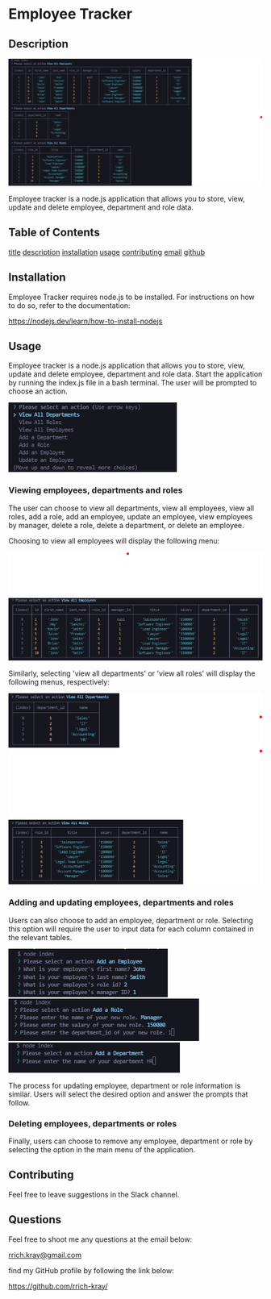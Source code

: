 
    
# Employee Tracker

## Description

![employee tracker](./assets/images/screen6.png)

Employee tracker is a node.js application that allows you to store, view, update and delete employee, department and role data.

## Table of Contents

[title](#title)
[description](#description)
[installation](#installation)
[usage](#usage)
[contributing](#contributing)
[email](#email)
[github](#github)


## Installation

Employee Tracker requires node.js to be installed. For instructions on how to do so, refer to the documentation:

https://nodejs.dev/learn/how-to-install-nodejs

## Usage 

Employee tracker is a node.js application that allows you to store, view, update and delete employee, department and role data. Start the application by running the index.js file in a bash terminal. The user will be prompted to choose an action.

![employee tracker main menu](./assets/images/screen1.png)

### Viewing employees, departments and roles

The user can choose to view all departments, view all employees, view all roles, add a role, add an employee, update an employee, view employees by manager, delete a role, delete a department, or delete an employee.

Choosing to view all employees will display the following menu:

![employee tracker view all employees](./assets/images/screen2.png)

Similarly, selecting 'view all departments' or 'view all roles' will display the following menus, respectively:

![employee tracker view all departments](./assets/images/screen3.png)
![employee tracker view all roles](./assets/images/screen4.png)

### Adding and updating employees, departments and roles

Users can also choose to add an employee, department or role. Selecting this option will require the user to input data for each column contained in the relevant tables.

![employee tracker view all roles](./assets/images/screen8.png)
![employee tracker view all roles](./assets/images/screen9.png)
![employee tracker view all roles](./assets/images/screen10.png)

The process for updating employee, department or role information is similar. Users will select the desired option and answer the prompts that follow.

### Deleting employees, departments or roles

Finally, users can choose to remove any employee, department or role by selecting the option in the main menu of the application.  

## Contributing

Feel free to leave suggestions in the Slack channel.

## Questions

Feel free to shoot me any questions at the email below:

rrich.kray@gmail.com

find my GitHub profile by following the link below:

https://github.com/rrich-kray/